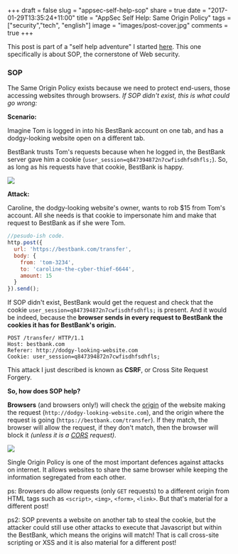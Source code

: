 +++
draft = false
slug = "appsec-self-help-sop"
share = true
date = "2017-01-29T13:35:24+11:00"
title = "AppSec Self Help: Same Origin Policy"
tags = ["security","tech", "english"]
image = "images/post-cover.jpg"
comments = true
+++
<br>

This post is part of a "self help adventure" I started [here](/post/appsec-self-help). This one specifically is about SOP, the cornerstone of Web security. <!--more-->

### SOP
The Same Origin Policy exists because we need to protect end-users, those accessing websites through browsers. _If SOP didn't exist, this is what could go wrong:_

**Scenario:**

Imagine Tom is logged in into his BestBank account on one tab, and has a dodgy-looking website open on a different tab.

BestBank trusts Tom's requests because when he logged in, the BestBank server gave him a cookie (`user_session=q847394872n7cwfisdhfsdhfls;`). So, as long as his requests have that cookie, BestBank is happy.

<img src="/images/csrf1.png" class="responsive-centered-image" />

**Attack:**

Caroline, the dodgy-looking website's owner, wants to rob $15 from Tom's account. All she needs is that cookie to impersonate him and make that request to BestBank as if she were Tom.

``` javascript
//pesudo-ish code.
http.post({
  url: 'https://bestbank.com/transfer',
  body: {
    from: 'tom-3234',
    to: 'caroline-the-cyber-thief-6644',
    amount: 15
  }
}).send();
```

If SOP didn't exist, BestBank would get the request and check that the cookie `user_session=q847394872n7cwfisdhfsdhfls;` is present.
And it would be indeed, because the **browser sends in every request to BestBank the cookies it has for BestBank's origin.**

```
POST /transfer/ HTTP/1.1
Host: bestbank.com
Referer: http://dodgy-looking-website.com
Cookie: user_session=q847394872n7cwfisdhfsdhfls;
```

This attack I just described is known as **CSRF**, or Cross Site Request Forgery.

**So, how does SOP help?**

**Browsers** (and browsers only!) will check the [origin] of the website making the request (`http://dodgy-looking-website.com`), and the origin where the request is going (`https://bestbank.com/transfer`). If they match, the browser will allow the request, if they don't match, then the browser will block it _(unless it is a [CORS] request)_.

<img src="/images/csrf2.png" class="responsive-centered-image" />

Single Origin Policy is one of the most important defences against attacks on internet. It allows websites to share the same browser while keeping the information segregated from each other.

ps: Browsers do allow requests (only `GET` requests) to a different origin from HTML tags such as `<script>`, `<img>`, `<form>`, `<link>`. But that's material for a different post!

ps2: SOP prevents a website on another tab to steal the cookie, but the attacker could still use other attacks to execute that Javascript but within the BestBank, which means the origins will match! That is call cross-site scripting or XSS and it is also material for a different post!

[origin]: https://developer.mozilla.org/en-US/docs/Web/Security/Same-origin_policy#Definition_of_an_origin
[CORS]: https://developer.mozilla.org/en-US/docs/Web/HTTP/Access_control_CORS
